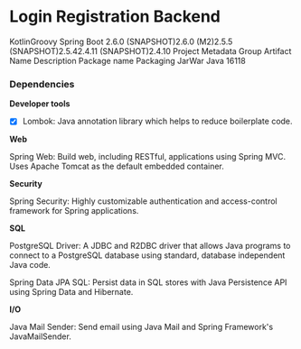 # Login Registration Backend

KotlinGroovy
Spring Boot
2.6.0 (SNAPSHOT)2.6.0 (M2)2.5.5 (SNAPSHOT)2.5.42.4.11 (SNAPSHOT)2.4.10
Project Metadata
Group
Artifact
Name
Description
Package name
Packaging
JarWar
Java
16118

### Dependencies

**Developer tools**

-[x] Lombok: Java annotation library which helps to reduce boilerplate code.

**Web**

Spring Web: Build web, including RESTful, applications using Spring MVC. Uses Apache Tomcat as the default embedded container.

**Security**

Spring Security: Highly customizable authentication and access-control framework for Spring applications.

**SQL**

PostgreSQL Driver: A JDBC and R2DBC driver that allows Java programs to connect to a PostgreSQL database using standard, database independent Java code.

Spring Data JPA SQL: Persist data in SQL stores with Java Persistence API using Spring Data and Hibernate.

**I/O**

Java Mail Sender: Send email using Java Mail and Spring Framework's JavaMailSender.
